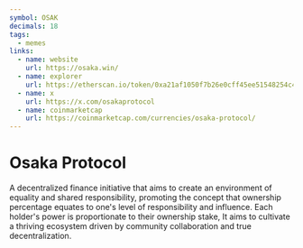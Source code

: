 ```yaml
---
symbol: OSAK
decimals: 18
tags:
  - memes
links:
  - name: website
    url: https://osaka.win/
  - name: explorer
    url: https://etherscan.io/token/0xa21af1050f7b26e0cff45ee51548254c41ed6b5c
  - name: x
    url: https://x.com/osakaprotocol
  - name: coinmarketcap
    url: https://coinmarketcap.com/currencies/osaka-protocol/
---
```


# Osaka Protocol

A decentralized finance initiative that aims to create an environment of equality and shared responsibility, promoting the concept that ownership percentage equates to one's level of responsibility and influence. Each holder's power is proportionate to their ownership stake, It aims to cultivate a thriving ecosystem driven by community collaboration and true decentralization.
